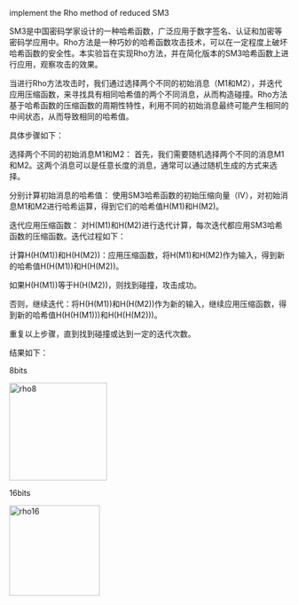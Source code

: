 implement the Rho method of reduced SM3

SM3是中国密码学家设计的一种哈希函数，广泛应用于数字签名、认证和加密等密码学应用中。Rho方法是一种巧妙的哈希函数攻击技术，可以在一定程度上破坏哈希函数的安全性。本实验旨在实现Rho方法，并在简化版本的SM3哈希函数上进行应用，观察攻击的效果。

当进行Rho方法攻击时，我们通过选择两个不同的初始消息（M1和M2），并迭代应用压缩函数，来寻找具有相同哈希值的两个不同消息，从而构造碰撞。Rho方法基于哈希函数的压缩函数的周期性特性，利用不同的初始消息最终可能产生相同的中间状态，从而导致相同的哈希值。

具体步骤如下：

选择两个不同的初始消息M1和M2：
首先，我们需要随机选择两个不同的消息M1和M2。这两个消息可以是任意长度的消息，通常可以通过随机生成的方式来选择。

分别计算初始消息的哈希值：
使用SM3哈希函数的初始压缩向量（IV），对初始消息M1和M2进行哈希运算，得到它们的哈希值H(M1)和H(M2)。

迭代应用压缩函数：
对H(M1)和H(M2)进行迭代计算，每次迭代都应用SM3哈希函数的压缩函数。迭代过程如下：

计算H(H(M1))和H(H(M2))：应用压缩函数，将H(M1)和H(M2)作为输入，得到新的哈希值H(H(M1))和H(H(M2))。

如果H(H(M1))等于H(H(M2))，则找到碰撞，攻击成功。

否则，继续迭代：将H(H(M1))和H(H(M2))作为新的输入，继续应用压缩函数，得到新的哈希值H(H(H(M1)))和H(H(H(M2)))。

重复以上步骤，直到找到碰撞或达到一定的迭代次数。

结果如下：

8bits

<img width="176" alt="rho8" src="https://github.com/wavteirv/sdu-project-group78/assets/102475494/250ddac8-a7da-4d48-9dec-b4ffe7224bcd">

16bits

<img width="163" alt="rho16" src="https://github.com/wavteirv/sdu-project-group78/assets/102475494/038cc83f-02a1-4bec-9523-7aa0749e944d">


